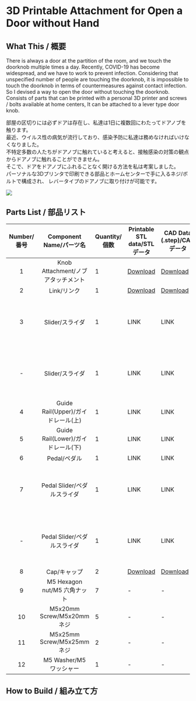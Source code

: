 # 3D Printable Attachment for Open a Door without Hand

## What This / 概要

There is always a door at the partition of the room, and we touch the doorknob multiple times a day.
Recently, COVID-19 has become widespread, and we have to work to prevent infection.
Considering that unspecified number of people are touching the doorknob, it is impossible to touch the doorknob in terms of countermeasures against contact infection.
So I devised a way to open the door without touching the doorknob.
Consists of parts that can be printed with a personal 3D printer and screws / bolts available at home centers,
It can be attached to a lever type door knob.

部屋の区切りには必ずドアは存在し、私達は1日に複数回にわたってドアノブを触ります。  
最近、ウイルス性の病気が流行しており、感染予防に私達は務めなければいけなくなりました。  
不特定多数の人たちがドアノブに触れていると考えると、接触感染の対策の観点からドアノブに触れることができません。  
そこで、ドアをドアノブにふれることなく開ける方法を私は考案しました。  
パーソナルな3Dプリンタで印刷できる部品とホームセンターで手に入るネジ/ボルトで構成され、
レバータイプのドアノブに取り付けが可能です。

![](./img/head.gif)

## Parts List / 部品リスト

|Number/番号|Component Name/パーツ名|Quantity/個数|Printable STL data/STLデータ| CAD Data (.step)/CADデータ|Other/備考|
|:-:|:-:|-|-|-|-|
|1|Knob Attachment/ノブアタッチメント| 1 | [Download](https://github.com/cha84rakanal/FootKnob/raw/master/stl/attachment.stl) | [Download](https://github.com/cha84rakanal/FootKnob/raw/master/step/attachment.step) | |
|2|Link/リンク| 1 |  [Download](https://github.com/cha84rakanal/FootKnob/raw/master/stl/link.stl) | [Download](https://github.com/cha84rakanal/FootKnob/raw/master/step/link.step) | |
|3|Slider/スライダ| 1 | LINK | LINK |Knob on the left/ドアノブが左の場合|
|-|Slider/スライダ| 1 | LINK | LINK |Knob on the right/ドアノブが右の場合|
|4|Guide Rail(Upper)/ガイドレール(上)| 1 | LINK | LINK | |
|5|Guide Rail(Lower)/ガイドレール(下)| 1 | LINK | LINK | |
|6|Pedal/ペダル| 1 | LINK | LINK | |
|7|Pedal Slider/ペダルスライダ| 1 | LINK | LINK |Knob on the left/ドアノブが左の場合|
|-|Pedal Slider/ペダルスライダ| 1 | LINK | LINK |Knob on the right/ドアノブが右の場合|
|8|Cap/キャップ| 2 | [Download](https://github.com/cha84rakanal/FootKnob/raw/master/stl/cap.stl) | [Download](https://github.com/cha84rakanal/FootKnob/raw/master/step/cap.step) | |
|9|M5 Hexagon nut/M5 六角ナット| 7 | - | - | |
|10|M5x20mm Screw/M5x20mm ネジ| 5 | - | - | |
|11|M5x25mm Screw/M5x25mm ネジ| 2 | - | - | |
|12|M5 Washer/M5 ワッシャー| 1 | - | - | |

## How to Build / 組み立て方